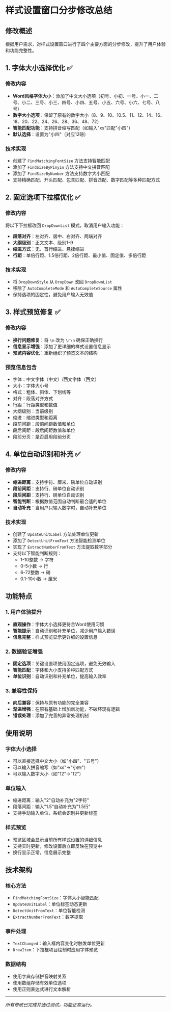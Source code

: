 # 样式设置窗口分步修改总结

## 修改概述

根据用户需求，对样式设置窗口进行了四个主要方面的分步修改，提升了用户体验和功能完整性。

## 1. 字体大小选择优化 ✅

### 修改内容
- **Word风格字体大小**：添加了中文大小选项（初号、小初、一号、小一、二号、小二、三号、小三、四号、小四、五号、小五、六号、小六、七号、八号）
- **数字大小选项**：保留了原有的数字大小（8、9、10、10.5、11、12、14、16、18、20、22、24、26、28、36、48、72）
- **智能匹配功能**：支持拼音缩写匹配（如输入"xs"匹配"小四"）
- **默认选择**：设置为"小四"（对应12磅）

### 技术实现
- 创建了 `FindMatchingFontSize` 方法支持智能匹配
- 添加了 `FindSizeByPinyin` 方法支持中文拼音匹配
- 添加了 `FindSizeByNumber` 方法支持数字大小匹配
- 支持精确匹配、开头匹配、包含匹配、拼音匹配、数字匹配等多种匹配方式

## 2. 固定选项下拉框优化 ✅

### 修改内容
将以下下拉框改回 `DropDownList` 模式，取消用户输入功能：
- **段落对齐**：左对齐、居中、右对齐、两端对齐
- **大纲级别**：正文文本、级别1-9
- **缩进方式**：无、首行缩进、悬挂缩进
- **行距**：单倍行距、1.5倍行距、2倍行距、最小值、固定值、多倍行距

### 技术实现
- 将 `DropDownStyle` 从 `DropDown` 改回 `DropDownList`
- 移除了 `AutoCompleteMode` 和 `AutoCompleteSource` 属性
- 保持选项的固定性，避免用户输入无效值

## 3. 样式预览修复 ✅

### 修改内容
- **换行问题修复**：将 `\n` 改为 `\r\n` 确保正确换行
- **信息显示增强**：添加了更详细的样式设置信息显示
- **预览内容优化**：重新组织了预览文本的结构

### 预览信息包含
- 字体：中文字体（中文）/西文字体（西文）
- 大小：字体大小号
- 格式：粗体、斜体、下划线等
- 对齐：段落对齐方式
- 行距：行距类型和数值
- 大纲级别：当前级别
- 缩进：缩进类型和距离
- 段前间距：段前间距数值和单位
- 段后间距：段后间距数值和单位
- 段前分页：是否启用段前分页

## 4. 单位自动识别和补充 ✅

### 修改内容
- **缩进距离**：支持字符、厘米、磅单位自动识别
- **段前间距**：支持行、磅单位自动识别
- **段后间距**：支持行、磅单位自动识别
- **智能判断**：根据数值范围自动判断最合适的单位
- **自动补充**：当用户只输入数字时，自动补充单位

### 技术实现
- 创建了 `UpdateUnitLabel` 方法处理单位更新
- 添加了 `DetectUnitFromText` 方法智能检测单位
- 实现了 `ExtractNumberFromText` 方法提取数字部分
- 支持以下智能判断规则：
  - 1-10整数 → 字符
  - 0-5小数 → 行
  - 6-72整数 → 磅
  - 0.1-10小数 → 厘米

## 功能特点

### 1. 用户体验提升
- **直观操作**：字体大小选择更符合Word使用习惯
- **智能提示**：自动识别和补充单位，减少用户输入错误
- **信息完整**：样式预览显示更详细的设置信息

### 2. 数据验证增强
- **固定选项**：关键设置项使用固定选项，避免无效输入
- **智能匹配**：字体和大小支持多种匹配方式
- **单位识别**：自动识别和补充单位，提高输入效率

### 3. 兼容性保持
- **向后兼容**：保持与原有功能的完全兼容
- **渐进增强**：在原有基础上增加新功能，不破坏现有逻辑
- **错误处理**：添加了完善的异常处理机制

## 使用说明

### 字体大小选择
- 可以直接选择中文大小（如"小四"、"五号"）
- 可以输入拼音缩写（如"xs"→"小四"）
- 可以输入数字大小（如"12"→"12"）

### 单位输入
- 缩进距离：输入"2"自动补充为"2字符"
- 段落间距：输入"1.5"自动补充为"1.5行"
- 支持手动输入单位，系统会识别并更新标签

### 样式预览
- 预览区域会显示当前所有样式设置的详细信息
- 支持实时更新，修改设置后立即反映在预览中
- 换行显示正常，信息展示完整

## 技术架构

### 核心方法
- `FindMatchingFontSize`：字体大小智能匹配
- `UpdateUnitLabel`：单位标签动态更新
- `DetectUnitFromText`：单位智能检测
- `ExtractNumberFromText`：数字提取

### 事件处理
- `TextChanged`：输入框内容变化时触发单位更新
- `DrawItem`：下拉框项目绘制时应用字体预览

### 数据结构
- 使用字典存储拼音映射关系
- 使用数组存储有效单位选项
- 使用正则表达式进行文本解析

---

*所有修改已完成并通过测试，功能正常运行。*

